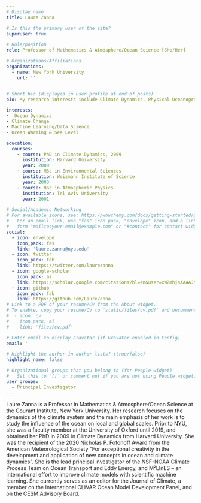 ```yaml
---
# Display name
title: Laure Zanna

# Is this the primary user of the site?
superuser: true

# Role/position
role: Professor of Mathematics & Atmosphere/Ocean Science [She/Her]

# Organizations/Affiliations
organizations:
  - name: New York University
    url: ''


# Short bio (displayed in user profile at end of posts)
bio: My research interests include Climate Dynamics, Physical Oceanography and Data Science.

interests:
-  Ocean Dynamics
- Climate Change
- Machine Learning/Data Science
- Ocean Warming & Sea Level

education:
  courses:
    - course: PhD in Climate Dynamics, 2009
      institution: Harvard University
      year: 2009
    - course: MSc in Environmental Sciences
      institution: Weizmann Institute of Science
      year: 2003
    - course: BSc in Atmospheric Physics
      institution: Tel Aviv University
      year: 2001

# Social/Academic Networking
# For available icons, see: https://wowchemy.com/docs/getting-started/page-builder/#icons
#   For an email link, use "fas" icon pack, "envelope" icon, and a link in the
#   form "mailto:your-email@example.com" or "#contact" for contact widget.
social:
  - icon: envelope
    icon_pack: fas
    link: 'laure.zanna@nyu.edu'
  - icon: twitter
    icon_pack: fab
    link: https://twitter.com/laurezanna
  - icon: google-scholar
    icon_pack: ai
    link: https://scholar.google.com/citations?hl=en&user=xWZmhjsAAAAJ&view_op=list_works&sortby=pubdate
  - icon: github
    icon_pack: fab
    link: https://github.com/LaureZanna
# Link to a PDF of your resume/CV from the About widget.
# To enable, copy your resume/CV to `static/files/cv.pdf` and uncomment the lines below.
#  - icon: cv
#    icon_pack: ai
#    link: 'files/cv.pdf'

# Enter email to display Gravatar (if Gravatar enabled in Config)
email: ''

# Highlight the author in author lists? (true/false)
highlight_name: false

# Organizational groups that you belong to (for People widget)
#   Set this to `[]` or comment out if you are not using People widget.
user_groups:
  - Principal Investigator
---
```


Laure Zanna is a Professor in Mathematics & Atmosphere/Ocean Science at the Courant Institute, New York University. Her research focuses on the dynamics of the climate system and the main emphasis of her work is to study the influence of the ocean on local and global scales. Prior to NYU, she was a faculty member at the University of Oxford until 2019, and obtained her PhD in 2009 in Climate Dynamics from Harvard University. She was the recipient of the 2020 Nicholas P. Fofonoff Award from the American Meteorological Society “For exceptional creativity in the development and application of new concepts in ocean and climate dynamics”. She is the lead principal investigator of the NSF-NOAA Climate Process Team on Ocean Transport and Eddy Energy, and M²LInES – an international effort to improve climate models with scientific machine learning. She currently serves as an editor for the Journal of Climate, a member on the International CLIVAR Ocean Model Development Panel, and on the CESM Advisory Board.
